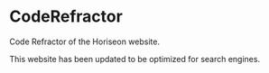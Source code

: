 # CodeRefractor

Code Refractor of the Horiseon website.

This website has been updated to be optimized for search engines.